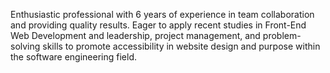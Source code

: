 Enthusiastic professional with 6 years of experience in team collaboration and providing quality results. Eager to apply recent studies in Front-End Web Development and leadership, project management, and problem-solving skills to promote accessibility in website design and purpose within the software engineering field.

<!---
turneyz/turneyz is a ✨ special ✨ repository because its `README.md` (this file) appears on your GitHub profile.
You can click the Preview link to take a look at your changes.
--->
